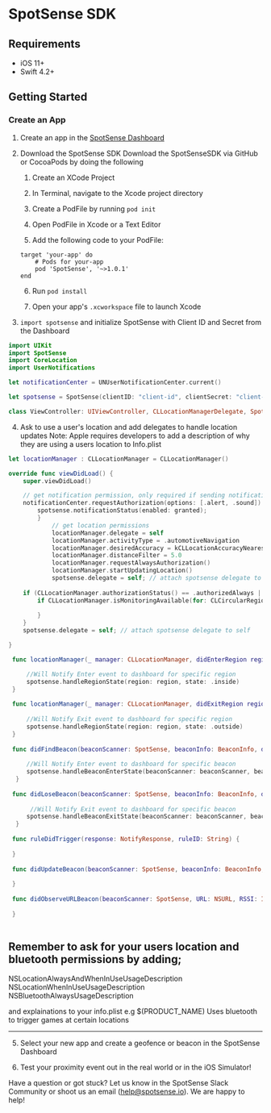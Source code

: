 #  SpotSense SDK
## Requirements
* iOS 11+
* Swift 4.2+

## Getting Started
### Create an App
1. Create an app in the [SpotSense Dashboard](http://dashboard.spotsense.io)
2. Download the SpotSense SDK
    Download the SpotSenseSDK via GitHub or CocoaPods by doing the following

    1. Create an XCode Project

    2. In Terminal, navigate to the Xcode project directory

    3. Create a PodFile by running `pod init`

    4. Open PodFile in Xcode or a Text Editor

    5. Add the following code to your PodFile:
    ```
    target 'your-app' do
        # Pods for your-app
        pod 'SpotSense', '~>1.0.1'
    end
    ```

    6. Run `pod install`

    7. Open your app's `.xcworkspace` file to launch Xcode
3. `import spotsense` and initialize SpotSense with Client ID and Secret from the Dashboard
```swift
import UIKit
import SpotSense
import CoreLocation
import UserNotifications

let notificationCenter = UNUserNotificationCenter.current()

let spotsense = SpotSense(clientID: "client-id", clientSecret: "client-secret")

class ViewController: UIViewController, CLLocationManagerDelegate, SpotSenseDelegate {...}
```

4. Ask to use a user's location and add delegates to handle location updates
Note: Apple requires developers to add a description of why they are using a users location to Info.plist

```swift
let locationManager : CLLocationManager = CLLocationManager()

override func viewDidLoad() {
    super.viewDidLoad()

    // get notification permission, only required if sending notifications with SpotSense
    notificationCenter.requestAuthorization(options: [.alert, .sound]) { (granted, error) in
        spotsense.notificationStatus(enabled: granted);
        }
            // get location permissions
            locationManager.delegate = self
            locationManager.activityType = .automotiveNavigation
            locationManager.desiredAccuracy = kCLLocationAccuracyNearestTenMeters
            locationManager.distanceFilter = 5.0
            locationManager.requestAlwaysAuthorization()
            locationManager.startUpdatingLocation()
            spotsense.delegate = self; // attach spotsense delegate to self
            
    if (CLLocationManager.authorizationStatus() == .authorizedAlways || CLLocationManager.authorizationStatus() == .authorizedWhenInUse) {
        if CLLocationManager.isMonitoringAvailable(for: CLCircularRegion.self) { // Make sure region monitoring is supported.
      
        }
    }
    spotsense.delegate = self; // attach spotsense delegate to self

}

 func locationManager(_ manager: CLLocationManager, didEnterRegion region: CLRegion) {

     //Will Notify Enter event to dashboard for specific region
     spotsense.handleRegionState(region: region, state: .inside)
 }
     
 func locationManager(_ manager: CLLocationManager, didExitRegion region: CLRegion) {
     
     //Will Notify Exit event to dashboard for specific region
     spotsense.handleRegionState(region: region, state: .outside)
 }
 
 func didFindBeacon(beaconScanner: SpotSense, beaconInfo: BeaconInfo, data: NSDictionary) {
     
     //Will Notify Enter event to dashboard for specific beacon
     spotsense.handleBeaconEnterState(beaconScanner: beaconScanner, beaconInfo: beaconInfo, data: data)
  }
 
 func didLoseBeacon(beaconScanner: SpotSense, beaconInfo: BeaconInfo, data: NSDictionary) {
     
      //Will Notify Exit event to dashboard for specific beacon
     spotsense.handleBeaconExitState(beaconScanner: beaconScanner, beaconInfo: beaconInfo, data: data)
  }
 
 func ruleDidTrigger(response: NotifyResponse, ruleID: String) {
     
 }
 
 func didUpdateBeacon(beaconScanner: SpotSense, beaconInfo: BeaconInfo, data: NSDictionary) {
     
 }
 
 func didObserveURLBeacon(beaconScanner: SpotSense, URL: NSURL, RSSI: Int) {
     
 }
  
```
## Remember to ask for your users location and bluetooth permissions by adding;

NSLocationAlwaysAndWhenInUseUsageDescription
NSLocationWhenInUseUsageDescription
NSBluetoothAlwaysUsageDescription

and explainations to your info.plist e.g $(PRODUCT_NAME) Uses bluetooth to trigger games at certain locations

---

5. Select your new app and create a geofence or beacon in the SpotSense Dashboard

6. Test your proximity event out in the real world or in the iOS Simulator!

Have a question or got stuck? Let us know in the SpotSense Slack Community or shoot us an email (help@spotsense.io). We are happy to help!

